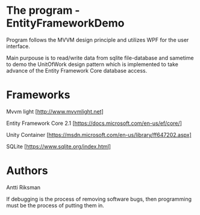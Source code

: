 # The program - EntityFrameworkDemo

Program follows the MVVM design principle and utilizes WPF for the user interface.

Main purpouse is to read/write data from sqlite file-database and sametime to demo the UnitOfWork design pattern which is implemented to take advance of the Entity Framework Core database access.

# Frameworks

Mvvm light [http://www.mvvmlight.net]

Entity Framework Core 2.1 [https://docs.microsoft.com/en-us/ef/core/]

Unity Container [https://msdn.microsoft.com/en-us/library/ff647202.aspx]

SQLite [https://www.sqlite.org/index.html]

# Authors

Antti Riksman

If debugging is the process of removing software bugs, then programming must be the process of putting them in.
